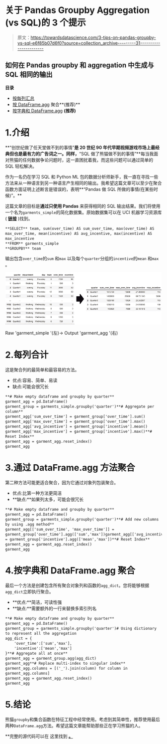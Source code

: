 # 关于 Pandas Groupby Aggregation (vs SQL)的 3 个提示

> 原文：<https://towardsdatascience.com/3-tips-on-pandas-groupby-vs-sql-e6f85b07d6f0?source=collection_archive---------31----------------------->

## 如何在 Pandas groupby 和 aggregation 中生成与 SQL 相同的输出

**目录**

*   [按每列汇总](#5510)
*   [按 DataFrame.agg](#7d8b) 聚合**(推荐)**
*   [按字典和 DataFrame.agg](#1551) **(推荐)**

# 1.介绍

**“创世纪做了任天堂做不到的事情”**是 20 世纪 90 年代早期视频游戏市场上最经典但也是最有力的广告词之一。同样，**“SQL 做了熊猫做不到的事情”**每当我面对熊猫的任何数据争论问题时，这一直困扰着我，而这些问题可以通过简单的 SQL 轻松解决。

作为一名仍在学习 SQL 和 Python ML 包的数据分析师新手，我一直在寻找一些方法来从一种语言到另一种语言产生相同的输出。我希望这篇文章可以至少在聚合函数方面证明上述断言是错误的，表明**“Pandas 做 SQL 所做的事情(在某些时候)”。**

这篇文章的目标是**通过只使用 Pandas** 来获得相同的 SQL 输出结果。我们将使用一个名为`garments_simple`的简化数据集。原始数据集可以在 UCI 机器学习资源库( [**链接**](https://archive-beta.ics.uci.edu/ml/datasets/597) )找到。

```
**SELECT** team, sum(over_time) AS sum_over_time, max(over_time) AS max_over_time, mean(incentive) AS avg_incentive, max(incentive) AS max_incentive
**FROM** garments_simple
**GROUPBY** team
```

输出包含`over_time`的`sum` 和`max` 以及每个`quarter`分组的`incentive`的`mean` 和`max` 。

![](img/98fa1f63cb8f5d4f958c48960cf8289e.png)

Raw 'garment_simple '(左)-> Output 'garment_agg '(右)

# 2.每列合计

这是聚合列的最简单和最容易的方法。

*   优点:容易、简单、易读
*   缺点:可能会很冗长

```
**# Make empty dataframe and groupby by quarter**
garment_agg = pd.DataFrame()
garment_group = garments_simple.groupby('quarter')**# Aggregate per column**
garment_agg['sum_over_time'] = garment_group['over_time'].sum()
garment_agg['max_over_time'] = garment_group['over_time'].max()
garment_agg['avg_incentive'] = garment_group['incentive'].mean()
garment_agg['max_incentive'] = garment_group['incentive'].max()**# Reset Index**
garment_agg = garment_agg.reset_index()
garment_agg
```

# 3.通过 DataFrame.agg 方法聚合

第二种方法可能更适合聚合，因为它通过对象列包装聚合。

*   优点:比第一种方法更简洁
*   **缺点:**如果列太多，可能会很冗长

```
**# Make empty dataframe and groupby by quarter**
garment_agg = pd.DataFrame()
garment_group = garments_simple.groupby('quarter')**# Add new columns by using .agg method**
garment_agg[['sum_over_time', 'max_over_time']] = garment_group['over_time'].agg(['sum','max'])garment_agg[['avg_incentive','max_incentive']] = garment_group['incentive'].agg(['mean','max'])**# Reset Index**
garment_agg = garment_agg.reset_index()
garment_agg
```

# 4.按字典和 DataFrame.agg 聚合

最后一个方法是创建包含所有聚合对象列和函数的`agg_dict`。您将能够根据`agg_dict`立即执行聚合。

*   **优点:**简洁，可读性强
*   **缺点:**需要额外的一行来替换多索引列名

```
**# Make empty dataframe and groupby by quarter**
garment_agg = pd.DataFrame()
garment_group = garments_simple.groupby('quarter')# Using dictionary to represent all the aggregation
agg_dict = {
    'over_time':['sum','max'],
    'incentive':['mean','max']
}**# Aggregate all at once**
garment_agg = garment_group.agg(agg_dict)
garment_agg**# Replace multi-index to singular index**
garment_agg.columns = [('_').join(column) for column in garment_agg.columns]
garment_agg = garment_agg.reset_index()
garment_agg
```

# 5.结论

熊猫`groupby`和集合函数在特征工程中经常使用。考虑到其简单性，推荐使用最后两种`DataFrame.agg`方法。希望这篇文章能帮助那些正在学习熊猫的人。

**完整的源代码可以在 这里找到 [**。**](https://github.com/brandon-park/medium_article/tree/main/pandas_groupby_vs_sql)
